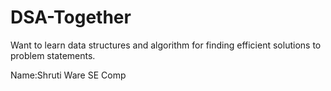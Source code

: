 # DSA-Together
Want to learn data structures and algorithm for finding
efficient solutions to problem statements.

Name:Shruti Ware
SE Comp

